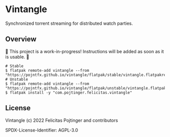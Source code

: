 # Vintangle

Synchronized torrent streaming for distributed watch parties.

## Overview

🚧 This project is a work-in-progress! Instructions will be added as soon as it is usable. 🚧

```shell
# Stable
$ flatpak remote-add vintangle --from "https://pojntfx.github.io/vintangle/flatpak/stable/vintangle.flatpakrepo"
# Unstable
$ flatpak remote-add vintangle --from "https://pojntfx.github.io/vintangle/flatpak/unstable/vintangle.flatpakrepo"
$ flatpak install -y "com.pojtinger.felicitas.vintangle"
```

## License

Vintangle (c) 2022 Felicitas Pojtinger and contributors

SPDX-License-Identifier: AGPL-3.0
